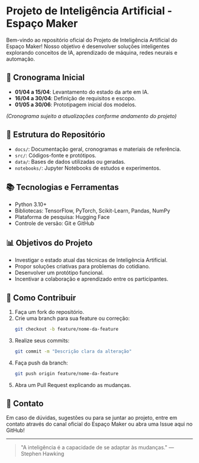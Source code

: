 # Projeto de Inteligência Artificial - Espaço Maker

Bem-vindo ao repositório oficial do Projeto de Inteligência Artificial do Espaço Maker! 
Nosso objetivo é desenvolver soluções inteligentes explorando conceitos de IA, aprendizado de máquina, redes neurais e automação.

## 📅 Cronograma Inicial
- **01/04 a 15/04**: Levantamento do estado da arte em IA.
- **16/04 a 30/04**: Definição de requisitos e escopo.
- **01/05 a 30/06**: Prototipagem inicial dos modelos.

*(Cronograma sujeito a atualizações conforme andamento do projeto)*

## 📜 Estrutura do Repositório
- `docs/`: Documentação geral, cronogramas e materiais de referência.
- `src/`: Códigos-fonte e protótipos.
- `data/`: Bases de dados utilizadas ou geradas.
- `notebooks/`: Jupyter Notebooks de estudos e experimentos.

## 📚 Tecnologias e Ferramentas
- Python 3.10+
- Bibliotecas: TensorFlow, PyTorch, Scikit-Learn, Pandas, NumPy
- Plataforma de pesquisa: Hugging Face
- Controle de versão: Git e GitHub

## 📊 Objetivos do Projeto
- Investigar o estado atual das técnicas de Inteligência Artificial.
- Propor soluções criativas para problemas do cotidiano.
- Desenvolver um protótipo funcional.
- Incentivar a colaboração e aprendizado entre os participantes.

## 📆 Como Contribuir
1. Faça um fork do repositório.
2. Crie uma branch para sua feature ou correção:
   ```bash
   git checkout -b feature/nome-da-feature
   ```
3. Realize seus commits:
   ```bash
   git commit -m "Descrição clara da alteração"
   ```
4. Faça push da branch:
   ```bash
   git push origin feature/nome-da-feature
   ```
5. Abra um Pull Request explicando as mudanças.

## 🚀 Contato
Em caso de dúvidas, sugestões ou para se juntar ao projeto, entre em contato através do canal oficial do Espaço Maker ou abra uma Issue aqui no GitHub!

---

> "A inteligência é a capacidade de se adaptar às mudanças." — Stephen Hawking
